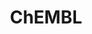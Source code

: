 ---
bigquery: https://console.cloud.google.com/bigquery?p=patents-public-data&d=ebi_chembl&page=dataset
citation: '"The ChEMBL database in 2017." Anna Gaulton, Anne Hersey, Michał Nowotka,
  A Patrícia Bento, Jon Chambers, David Mendez, Prudence Mutowo, Francis Atkinson,
  Louisa J Bellis, Elena Cibrián-Uhalte, Mark Davies, Nathan Dedman, Anneli Karlsson,
  María Paula Magariños, John P Overington, George Papadatos, Ines Smit, Andrew R
  Leach Nucleic acids Research (2017) 45 (Database Issue), D945-D954'
contributors: European Bioinformatics Institute
cost: None
description: ChEMBL Data is a manually curated database of small molecules used in
  drug discovery, including information about existing patented drugs.
documentation: 'schema: https://www.ebi.ac.uk/chembl/db_schema


  '
last_edit: Mon, 04 Apr 2022 19:07:30 GMT
location: https://console.cloud.google.com/marketplace/product/google_patents_public_datasets/chembl
maintained_by: EMBL-EBI, an outstation of European Molecular Biology Laboratory
related_publications: '

  ChEMBL: towards direct deposition of bioassay data.


  Mendez D, Gaulton A, Bento AP, Chambers J, De Veij M, Félix E, Magariños MP, Mosquera
  JF, Mutowo P, Nowotka M, Gordillo-Marañón M, Hunter F, Junco L, Mugumbate G, Rodriguez-Lopez
  M, Atkinson F, Bosc N, Radoux CJ, Segura-Cabrera A, Hersey A, Leach AR.


  — Nucleic Acids Res. 2019; 47(D1):D930-D940. doi: 10.1093/nar/gky1075

  '
schema_fields: '[''normal_range_max'', ''usan_stem_definition'', ''parameter_type'',
  ''job_id'', ''lle'', ''ddd_admr'', ''withdrawn_country'', ''ddd_value'', ''mc_target_accession'',
  ''le'', ''standard_relation'', ''heavy_atoms'', ''structure_type'', ''compound_key'',
  ''comp_class_id'', ''disease_efficacy'', ''accession'', ''abstract'', ''standard_inchi'',
  ''nda_type'', ''biocomp_id'', ''confidence'', ''domain_type'', ''level4_description'',
  ''clo_id'', ''warning_country'', ''text_value'', ''path'', ''topical'', ''qed_weighted'',
  ''standard_inchi_key'', ''black_box_warning'', ''last_page'', ''parent_molregno'',
  ''num_ro5_violations'', ''set_name'', ''site_name'', ''submission_date'', ''syn_type'',
  ''ddd_units'', ''record_id'', ''mol_atc_id'', ''curated_by'', ''tbl'', ''warning_type'',
  ''standard_flag'', ''ddd_comment'', ''mol_frac_id'', ''assay_desc'', ''assay_param_id'',
  ''as_id'', ''warning_class'', ''molfile'', ''bto_id'', ''pubmed_id'', ''targrel_id'',
  ''mw_monoisotopic'', ''warning_year'', ''usan_substem'', ''alert_set_id'', ''mc_target_name'',
  ''rtb'', ''prod_pat_id'', ''patent_id'', ''prediction_method'', ''parent_go_id'',
  ''frac_class_id'', ''oc_id'', ''src_compound_id'', ''tax_id'', ''country'', ''helm_notation'',
  ''alogp'', ''delist_flag'', ''predbind_id'', ''l7'', ''actsm_id'', ''volume'', ''atc_code'',
  ''description'', ''mesh_heading'', ''db_version'', ''bao_format'', ''cell_name'',
  ''cell_source_tax_id'', ''canonical_smiles'', ''mc_target_type'', ''doc_type'',
  ''substrate_record_id'', ''strength'', ''confidence_score'', ''cx_logd'', ''standard_value'',
  ''usan_stem_id'', ''frac_code'', ''withdrawn_year'', ''first_page'', ''normal_range_min'',
  ''res_stem_id'', ''source'', ''target_desc'', ''sitecomp_id'', ''cpd_str_alert_id'',
  ''num_alerts'', ''hba'', ''activity_id'', ''patent_use_code'', ''smarts'', ''issue'',
  ''bao_endpoint'', ''drug_record_id'', ''drug_product_flag'', ''acd_logd'', ''irac_class_id'',
  ''l8'', ''parent_id'', ''published_units'', ''acd_logp'', ''hrac_code'', ''mecref_id'',
  ''acd_most_apka'', ''domain_id'', ''relationship_type'', ''rgid'', ''pathway_id'',
  ''who_name'', ''published_relation'', ''standard_type'', ''inorganic_flag'', ''component_synonym'',
  ''pref_name'', ''caloha_id'', ''met_comment'', ''orig_description'', ''mechanism_of_action'',
  ''mesh_id'', ''downgraded'', ''pathway_key'', ''assay_cell_type'', ''sequence_md5sum'',
  ''molecular_species'', ''definition'', ''dosed_ingredient'', ''active_molregno'',
  ''mw_freebase'', ''hba_lipinski'', ''idx'', ''withdrawn_flag'', ''product_id'',
  ''priority'', ''pchembl_value'', ''parenteral'', ''protclasssyn_id'', ''assay_category'',
  ''stem'', ''published_type'', ''withdrawn_reason'', ''updated_by'', ''selectivity_comment'',
  ''action_type'', ''component_id'', ''who_extra'', ''entity_type'', ''mutation'',
  ''ap_id'', ''standard_text_value'', ''annotation'', ''label'', ''prodrug'', ''journal'',
  ''level1'', ''tid_fixed'', ''end_position'', ''target_mapping'', ''direct_interaction'',
  ''sequence'', ''assay_strain'', ''ddd_id'', ''alert_name'', ''cell_ontology_id'',
  ''trade_name'', ''value'', ''dosage_form'', ''go_id'', ''uberon_id'', ''ass_cls_map_id'',
  ''chebi_par_id'', ''ad_type'', ''status'', ''compound_name'', ''patent_expire_date'',
  ''publication_number'', ''doc_id'', ''hbd'', ''full_molformula'', ''major_class'',
  ''usan_stem'', ''units'', ''short_name'', ''sei'', ''cell_description'', ''met_conversion'',
  ''num_lipinski_ro5_violations'', ''type'', ''mol_hrac_id'', ''aromatic_rings'',
  ''ridx'', ''mol_irac_id'', ''creation_date'', ''natural_product'', ''toid'', ''homologue'',
  ''tid'', ''enzyme_name'', ''class_level'', ''irac_code'', ''assay_test_type'', ''standard_units'',
  ''name'', ''comments'', ''aspect'', ''class_type'', ''chembl_id'', ''assay_class_id'',
  ''cidx'', ''related_tid'', ''level2'', ''bao_id'', ''psa'', ''level3'', ''organism'',
  ''site_id'', ''doi'', ''ref_url'', ''ingredient'', ''innovator_company'', ''cell_source_organism'',
  ''l3'', ''acd_most_bpka'', ''uo_units'', ''tissue_id'', ''met_id'', ''approval_date'',
  ''site_residues'', ''ref_type'', ''log_id'', ''max_phase'', ''level2_description'',
  ''component_type'', ''drug_substance_flag'', ''warning_id'', ''alert_id'', ''first_in_class'',
  ''species_group_flag'', ''parameter_value'', ''warnref_id'', ''cx_most_apka'', ''route'',
  ''isoform'', ''standard_upper_value'', ''cell_source_tissue'', ''src_id'', ''molregno'',
  ''src_assay_id'', ''hbd_lipinski'', ''protein_class_id'', ''cl_lincs_id'', ''start_position'',
  ''qudt_units'', ''cx_most_bpka'', ''mechanism_comment'', ''assay_type'', ''last_active'',
  ''withdrawn_class'', ''assay_organism'', ''synonyms'', ''usan_year'', ''curation_comment'',
  ''parent_type'', ''stat'', ''domain_name'', ''assay_tax_id'', ''research_stem'',
  ''metabolite_record_id'', ''result_flag'', ''l1'', ''polymer_flag'', ''molecular_mechanism'',
  ''hrac_class_id'', ''mec_id'', ''activity_count'', ''patent_no'', ''level3_description'',
  ''availability_type'', ''src_short_name'', ''relation'', ''therapeutic_flag'', ''activity_comment'',
  ''assay_tissue'', ''company'', ''assay_source'', ''relationship'', ''indref_id'',
  ''l2'', ''ro3_pass'', ''protein_class_desc'', ''efo_term'', ''chirality'', ''variant_id'',
  ''applicant_full_name'', ''upper_value'', ''assay_id'', ''l4'', ''domain_description'',
  ''mc_tax_id'', ''oral'', ''formulation_id'', ''metref_id'', ''updated_on'', ''bei'',
  ''first_approval'', ''comp_go_id'', ''ref_id'', ''year'', ''full_mwt'', ''smid'',
  ''data_validity_comment'', ''efo_id'', ''compsyn_id'', ''title'', ''protein_class_synonym'',
  ''mc_organism'', ''drugind_id'', ''level1_description'', ''indication_class'', ''enzyme_tid'',
  ''published_value'', ''molsyn_id'', ''stem_class'', ''level5'', ''targcomp_id'',
  ''molecule_type'', ''l5'', ''warning_description'', ''src_description'', ''potential_duplicate'',
  ''active_ingredient'', ''db_source'', ''level4'', ''version'', ''relationship_desc'',
  ''cellosaurus_id'', ''entity_id'', ''authors'', ''subgroup'', ''compd_id'', ''previous_company'',
  ''aidx'', ''co_stem_id'', ''cell_id'', ''std_act_id'', ''cx_logp'', ''assay_subcellular_fraction'',
  ''binding_site_comment'', ''l6'', ''target_type'', ''max_phase_for_ind'', ''source_domain_id'']'
shortname: chembl
tags:
- biotechnology
- health
- chemical
- bioinformatics
- medical
terms_of_use: CC BY-SA 3.0
title: ChEMBL
uuid: e232a192-965c-4ec9-904c-155b6dfe56c5
---